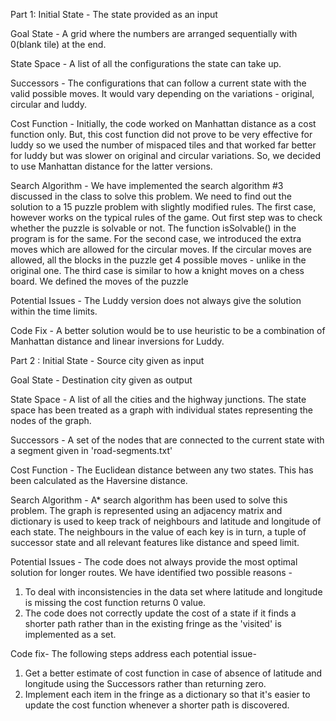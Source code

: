 Part 1:
Initial State -
The state provided as an input

Goal State -
A grid where the numbers are arranged sequentially with 0(blank tile) at the end.

State Space -
A list of all the configurations the state can take up.

Successors -
The configurations that can follow a current state with the valid possible moves. It would vary depending on the variations - original, circular and luddy.

Cost Function -
Initially, the code worked on Manhattan distance as a cost function only. But, this cost function did not prove to be very effective for luddy so we used the number of mispaced tiles and that worked far better for luddy but was slower on original and circular variations. So, we decided to use Manhattan distance for the latter versions.

Search Algorithm -
We have implemented the search algorithm #3 discussed in the class to solve this problem.
We need to find out the solution to a 15 puzzle problem with slightly modified rules.
The first case, however works on the typical rules of the game. Out first step was to check whether the puzzle is solvable or not. The function isSolvable() in the program is for the same.
For the second case, we introduced the extra moves which are allowed for the circular moves. If the circular moves are allowed, all the blocks in the puzzle get 4 possible moves - unlike in the original one.
The third case is similar to how a knight moves on a chess board. We defined the moves of the puzzle

Potential Issues -
The Luddy version does not always give the solution within the time limits.

Code Fix -
A better solution would be to use heuristic to be a combination of Manhattan distance and linear inversions for Luddy. 


Part 2 :
Initial State -
Source city given as input

Goal State -
Destination city given as output

State Space -
A list of all the cities and the highway junctions. The state space has been treated as a graph with individual states representing the nodes of the graph.

Successors -
A set of the nodes that are connected to the current state with a segment given in 'road-segments.txt'

Cost Function -
The Euclidean distance between any two states. This has been calculated as the Haversine distance.

Search Algorithm -
A* search algorithm has been used to solve this problem. The graph is represented using an adjacency matrix and dictionary is used to keep track of neighbours and latitude and longitude of each state. The neighbours in the value of each key is in turn, a tuple of successor state and all relevant features like distance and speed limit.

Potential Issues -
The code does not always provide the most optimal solution for longer routes. We have identified two possible reasons -
1. To deal with inconsistencies in the data set where latitude and longitude is missing the cost function returns 0 value.
2. The code does not correctly update the cost of a state if it finds a shorter path rather than in the existing fringe as the 'visited' is implemented as a set.

Code fix-
The following steps address each potential issue-
1. Get a better estimate of cost function in case of absence of latitude and longitude using the Successors rather than returning zero.
2. Implement each item in the fringe as a dictionary so that it's easier to update the cost function whenever a shorter path is discovered. 
